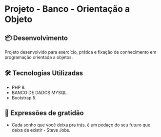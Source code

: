 # Projeto -  Banco - Orientação a Objeto

## 📦 Desenvolvimento

Projeto desenvolvido para exercício, prática e fixação de conhecimento em programação orientada a objetos.

## 🛠️ Tecnologias Utilizadas

* PHP 8.
* BANCO DE DADOS MYSQL.
* Bootstrap 5.

## 🎁 Expressões de gratidão

* Cada sonho que você deixa pra trás, é um pedaço do seu futuro que deixa de existir - Steve Jobs.